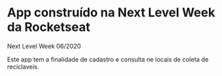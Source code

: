 # App construído na Next Level Week da Rocketseat

Next Level Week 06/2020

Este app tem a finalidade de cadastro e consulta ne locais de coleta de reciclaveis.







